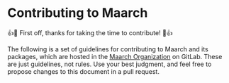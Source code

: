 # Contributing to Maarch

:+1::tada: First off, thanks for taking the time to contribute! :tada::+1:

The following is a set of guidelines for contributing to Maarch and its packages, which are hosted in the [Maarch Organization](https://labs.maarch.org/maarch/MaarchCourrier/) on GitLab.
These are just guidelines, not rules. Use your best judgment, and feel free to propose changes to this document in a pull request.
